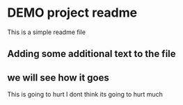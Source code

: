 # DEMO project readme

This is a simple readme file

## Adding some additional text to the file
## we will see how it goes 
This is going to hurt
I dont think its going to hurt much